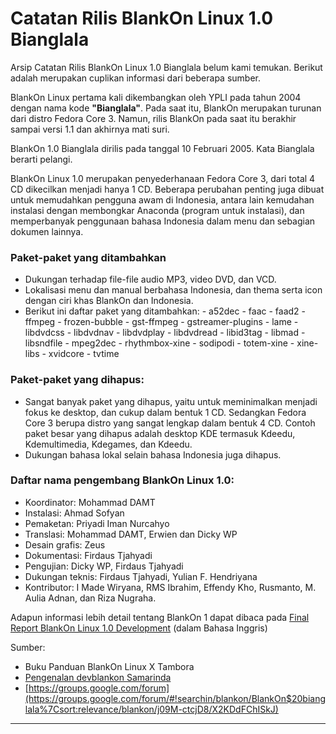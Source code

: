 # Catatan Rilis BlankOn Linux 1.0 Bianglala

Arsip Catatan Rilis BlankOn Linux 1.0 Bianglala belum kami temukan. Berikut adalah merupakan cuplikan informasi dari beberapa sumber.

BlankOn Linux pertama kali dikembangkan oleh YPLI pada tahun 2004 dengan nama kode **"Bianglala"**. Pada saat itu, BlankOn merupakan turunan dari distro Fedora Core 3. Namun, rilis BlankOn pada saat itu berakhir sampai versi 1.1 dan akhirnya mati suri.

BlankOn 1.0 Bianglala dirilis pada tanggal 10 Februari 2005. Kata Bianglala berarti pelangi.

BlankOn Linux 1.0 merupakan penyederhanaan Fedora Core 3, dari total 4 CD dikecilkan menjadi hanya 1 CD. Beberapa perubahan penting juga dibuat untuk memudahkan pengguna awam di Indonesia, antara lain kemudahan instalasi dengan membongkar Anaconda (program untuk instalasi), dan memperbanyak penggunaan bahasa Indonesia dalam menu dan sebagian dokumen lainnya.

### Paket-paket yang ditambahkan
  * Dukungan terhadap file-file audio MP3, video DVD, dan VCD.
  * Lokalisasi menu dan manual berbahasa Indonesia, dan thema serta icon dengan ciri khas BlankOn dan Indonesia.
  * Berikut ini daftar paket yang ditambahkan:
        - a52dec
        - faac
        - faad2
        - ffmpeg
        - frozen-bubble
        - gst-ffmpeg
        - gstreamer-plugins
        - lame
        - libdvdcss
        - libdvdnav
        - libdvdplay
        - libdvdread
        - libid3tag
        - libmad
        - libsndfile
        - mpeg2dec
        - rhythmbox-xine
        - sodipodi
        - totem-xine
        - xine-libs
        - xvidcore
        - tvtime

### Paket-paket yang dihapus:

  * Sangat banyak paket yang dihapus, yaitu untuk meminimalkan menjadi fokus ke desktop, dan cukup dalam bentuk 1 CD. Sedangkan
Fedora Core 3 berupa distro yang sangat lengkap dalam bentuk 4 CD. Contoh paket besar yang dihapus adalah desktop KDE termasuk
Kdeedu, Kdemultimedia, Kdegames, dan Kdeedu.
  * Dukungan bahasa lokal selain bahasa Indonesia juga dihapus.

### Daftar nama pengembang BlankOn Linux 1.0:

  - Koordinator: Mohammad DAMT
  - Instalasi: Ahmad Sofyan
  - Pemaketan: Priyadi Iman Nurcahyo
  - Translasi: Mohammad DAMT, Erwien dan Dicky WP
  - Desain grafis: Zeus
  - Dokumentasi: Firdaus Tjahyadi
  - Pengujian: Dicky WP, Firdaus Tjahyadi
  - Dukungan teknis: Firdaus Tjahyadi, Yulian F. Hendriyana
  - Kontributor: I Made Wiryana, RMS Ibrahim, Effendy Kho, Rusmanto,
    M. Aulia Adnan, dan Riza Nugraha.

Adapun informasi lebih detail tentang BlankOn 1 dapat dibaca pada [Final Report BlankOn Linux 1.0 Development](/Assets/Others/BlankOnReport.pdf) (dalam Bahasa Inggris)

Sumber:
  * Buku Panduan BlankOn Linux X Tambora
  * [Pengenalan devblankon Samarinda](https://www.slideshare.net/princeofgiri/pengenalan-devblankon-samarinda?qid=87ae7096-0283-4ea6-b8a8-df65d0325c19&v=qf1&b=&from_search=24)
  * [https://groups.google.com/forum](https://groups.google.com/forum/#!searchin/blankon/BlankOn$20bianglala%7Csort:relevance/blankon/j09M-ctcjD8/X2KDdFChISkJ)


---
 
